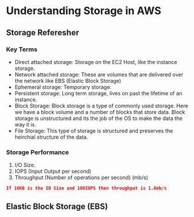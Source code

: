 # Understanding Storage in AWS

## Storage Referesher

### Key Terms

- Direct attached storage: Storage on the EC2 Host, like the instance storage.
- Network attached storage: These are volumes that are delivered over the network like EBS (Elastic Block Storage)
- Ephemeral storage: Temporary storage.
- Persistent storage: Long term storage, lives on past the lifetime of an instance.
- Block Storage: Block storage is a type of commonly used storage. Here we have a block volume and a number of blocks that store data. Block storage is unstructured and its the job of the OS to make the data the way it is.
- File Storage: This type of storage is structured and preserves the heirchial structure of the data.

### Storage Performance

1. I/O Size.
2. IOPS (Input Output per second)
3. Throughput (Number of operations per second) (mb/s)

```JSON
If 16KB is the IO Size and 100IOPS then throughput is 1.6mb/s
```

## Elastic Block Storage (EBS)
